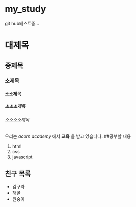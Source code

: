 # my_study
git hub테스트중...
# 대제목
## 중제목
### 소제목
#### 소소제목
##### 소소소제목
###### 소소소소제목

우리는 *acorn academy* 에서 **교육** 을 받고 있습니다.
##공부할 내용
1. html
2. css
3. javascript

## 친구 목록
* 김구라
* 해골
* 원숭이
